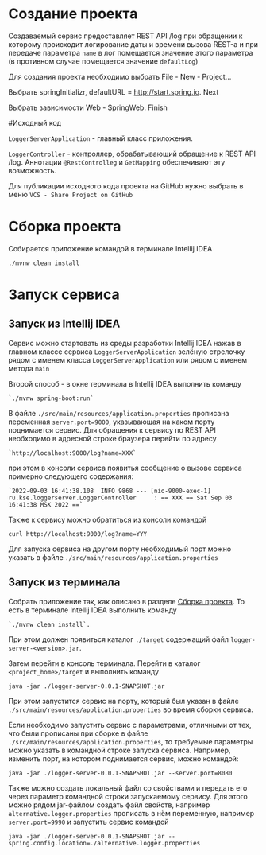 # Создание проекта

Создаваемый сервис предоставляет REST API /log при обращении к 
которому происходит логирование даты и времени вызова REST-а
и при передаче параметра `name` в лог помещается значение этого
параметра (в противном случае помещается значение `defaultLog`)

Для создания проекта необходимо выбрать File - New - Project...

Выбрать springInitializr, defaultURL = http://start.spring.io. Next

Выбрать зависимости Web - SpringWeb. Finish

#Исходный код

`LoggerServerApplication` - главный класс приложения.

`LoggerController` - контроллер, обрабатывающий обращение к REST API
/log. Аннотации `@RestControlleg` и `GetMapping` обеспечивают эту 
возможность.

Для публикации исходного кода проекта на GitHub нужно выбрать в меню
`VCS - Share Project on GitHub`

# Сборка проекта

Собирается приложение командой в терминале Intellij IDEA 

    ./mvnw clean install

# Запуск сервиса

## Запуск из Intellij IDEA
Сервис можно стартовать из среды разработки Intellij IDEA нажав в главном
классе сервиса `LoggerServerApplication` зелёную стрелочку рядом
с именем класса `LoggerServerApplication` или рядом с именем метода
`main`

Второй способ - в окне терминала в Intellij IDEA выполнить команду

    `./mvnw spring-boot:run`

В файле `./src/main/resources/application.properties` прописана переменная
`server.port=9000`, указывающая на каком порту поднимается сервис.
Для обращения к сервису по REST API необходимо в адресной строке браузера
перейти по адресу 

    `http://localhost:9000/log?name=XXX`

при этом в консоли 
сервиса появитья сообщение о вызове сервиса примерно следующего содержания: 

    `2022-09-03 16:41:38.108  INFO 9868 --- [nio-9000-exec-1] ru.kse.loggerserver.LoggerController     : == XXX == Sat Sep 03 16:41:38 MSK 2022 ==`

Также к сервису можно обратиться из консоли командой

    curl http://localhost:9000/log?name=YYY

Для запуска сервиса на другом порту необходимый порт можно указать в файле
`./src/main/resources/application.properties`

## Запуск из терминала

Собрать приложение так, как описано в разделе 
[Сборка проекта](#сборка-проекта). То есть в терминале Intellij IDEA
выполнить команду 

    `./mvnw clean install`. 

При этом должен появиться
каталог `./target` содержащий файл `logger-server-<version>.jar`.

Затем перейти в консоль терминала. Перейти в каталог
`<project_home>/target`
и выполнить команду 

    java -jar ./logger-server-0.0.1-SNAPSHOT.jar

При этом запустится сервис на порту, который был указан в файле
`./src/main/resources/application.properties`
во время сборки сервиса.

Если необходимо запустить сервис с параметрами, отличными от тех, что
были прописаны при сборке в файле
`./src/main/resources/application.properties`,
то требуемые параметры можно указать в командной строке запуска сервиса.
Например, изменить порт, на котором поднимается сервис, можно командой: 

    java -jar ./logger-server-0.0.1-SNAPSHOT.jar --server.port=8080

Также можно создать локальный файл со свойствами и передать его через
параметр командной строки запускаемому сервису. Для этого можно рядом 
jar-файлом создать файл свойств, например `alternative.logger.properties`
прописать в нём переменную, например `server.port=9990` и запустить
сервис командой

    java -jar ./logger-server-0.0.1-SNAPSHOT.jar --spring.config.location=./alternative.logger.properties

